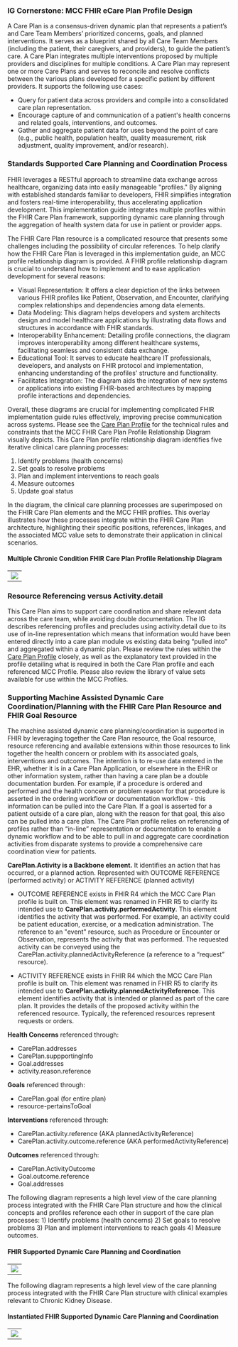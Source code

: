 ### IG Cornerstone: MCC FHIR eCare Plan Profile Design

A Care Plan is a consensus-driven dynamic plan that represents a patient’s and Care Team Members’ prioritized concerns, goals, and planned interventions. It serves as a blueprint shared by all Care Team Members (including the patient, their caregivers, and providers), to guide the patient’s care. A Care Plan integrates multiple interventions proposed by multiple providers and disciplines for multiple conditions. A Care Plan may represent one or more Care Plans and serves to reconcile and resolve conflicts between the various plans developed for a specific patient by different providers. It supports the following use cases:
 
* Query for patient data across providers and compile into a consolidated care plan representation.
* Encourage capture of and communication of a patient's health concerns and related goals, interventions, and outcomes.
* Gather and aggregate patient data for uses beyond the point of care (e.g., public health, population health, quality measurement, risk adjustment, quality improvement, and/or research).

### Standards Supported Care Planning and Coordination Process

FHIR leverages a RESTful approach to streamline data exchange across healthcare, organizing data into easily manageable "profiles." By aligning with established standards familiar to developers, FHIR simplifies integration and fosters real-time interoperability, thus accelerating application development. This implementation guide integrates multiple profiles within the FHIR Care Plan framework, supporting dynamic care planning through the aggregation of health system data for use in patient or provider apps.

The FHIR Care Plan resource is a complicated resource that presents some challenges including the possibility of circular references. To help clarify how the FHIR Care Plan is leveraged in this implementation guide, an MCC profile relationship diagram is provided. A FHIR profile relationship diagram is crucial to understand how to implement and to ease application development for several reasons:
* Visual Representation: It offers a clear depiction of the links between various FHIR profiles like Patient, Observation, and Encounter, clarifying complex relationships and dependencies among data elements.
* Data Modeling: This diagram helps developers and system architects design and model healthcare applications by illustrating data flows and structures in accordance with FHIR standards.
* Interoperability Enhancement: Detailing profile connections, the diagram improves interoperability among different healthcare systems, facilitating seamless and consistent data exchange.
* Educational Tool: It serves to educate healthcare IT professionals, developers, and analysts on FHIR protocol and implementation, enhancing understanding of the profiles' structure and functionality.
* Facilitates Integration: The diagram aids the integration of new systems or applications into existing FHIR-based architectures by mapping profile interactions and dependencies.

Overall, these diagrams are crucial for implementing complicated FHIR implementation guide rules effectively, improving precise communication across systems. Please see the [Care Plan Profile](StructureDefinition-mccCarePlan.html)  for the technical rules and constraints that the MCC FHIR Care Plan Profile Relationship Diagram visually depicts.
This Care Plan profile relationship diagram identifies five iterative clinical care planning processes: 
<ol>
	<li>Identify problems (health concerns)</li>
	<li>Set goals to resolve problems</li>
	<li>Plan and implement interventions to reach goals</li>
	<li>Measure outcomes</li>
	<li>Update goal status</li>
</ol>

In the diagram, the clinical care planning processes are superimposed on the FHIR Care Plan elements and the MCC FHIR profiles. This overlay illustrates how these processes integrate within the FHIR Care Plan architecture, highlighting their specific positions, references, linkages, and the associated MCC value sets to demonstrate their application in clinical scenarios.

#### Multiple Chronic Condition FHIR Care Plan Profile Relationship Diagram
<!-- PUT NEW PROFILE RELATIONSHIP DIAGRAM HERE -->
<table><tr><td><img  src="FHIR MCC Care Plan Profile Relationship Diagram with Clinical Process.svg" /></td></tr></table>

### Resource Referencing versus Activity.detail
This Care Plan aims to support care coordination and share relevant data across the care team, while avoiding double documentation. The IG describes referencing profiles and precludes using activity.detail due to its use of in-line representation which means that information would have been entered directly into a care plan module vs existing data  being “pulled into” and aggregated within a dynamic plan.
Please review the rules within the [Care Plan Profile](StructureDefinition-mccCarePlan.html) closely, as well as the explanatory text provided in the profile detailing what is required in both the Care Plan profile and each referenced MCC Profile. Please also review the library of value sets available for use within the MCC Profiles.

### Supporting Machine Assisted Dynamic Care Coordination/Planning with the FHIR Care Plan Resource and FHIR Goal Resource

The machine assisted dynamic care planning/coordination is supported in FHIR by leveraging together the Care Plan resource, the Goal resource, resource referencing and available extensions within those resources to link together the health concern or problem with its associated goals, interventions and outcomes. The intention is to re-use data entered in the EHR, whether it is in a Care Plan Application, or elsewhere in the EHR or other information system, rather than having a care plan be a double documentation burden. For example, if a procedure is ordered and performed and the health concern or problem reason for that procedure is asserted in the ordering workflow or documentation workflow - this information can be pulled into the Care Plan. If a goal is asserted for a patient outside of a care plan, along with the reason for that goal, this also can be pulled into a care plan. The Care Plan profile relies on referencing of profiles rather than “in-line” representation or documentation to enable a dynamic workflow and to be able to pull in and aggregate care coordination activities from disparate systems to provide a comprehensive care coordination view for patients.

**CarePlan.Activity is a Backbone element.**
It identifies an action that has occurred, or a planned action. 
Represented with OUTCOME REFERENCE (performed activity) or ACTIVITY REFERENCE (planned activity)
		
* OUTCOME REFERENCE exists in FHIR R4 which the MCC Care Plan profile is built on. This element was renamed in FHIR R5 to clarify its intended use to **CarePlan.activity.performedActivity**. This element identifies the activity that was performed. For example, an activity could be patient education, exercise, or a medication administration. The reference to an "event" resource, such as Procedure or Encounter or Observation, represents the activity that was performed. The requested activity can be conveyed using the CarePlan.activity.plannedActivityReference (a reference to a “request” resource).

* ACTIVITY REFERENCE exists in FHIR R4 which the MCC Care Plan profile is built on. This element was renamed in FHIR R5 to clarify its intended use to **CarePlan.activity.plannedActivityReference**.  This element identifies activity that is intended or planned as part of the care plan. It provides the details of the proposed activity within the referenced resource. Typically, the referenced resources represent requests or orders.

**Health Concerns** referenced through:

 - CarePlan.addresses
 - CarePlan.suppportingInfo
 - Goal.addresses
 - activity.reason.reference

**Goals** referenced through:
 - CarePlan.goal (for entire plan)
 - resource-pertainsToGoal

**Interventions** referenced through:

 - CarePlan.activity.reference (AKA plannedActivityReference)
 - CarePlan.activity.outcome.reference (AKA performedActivityReference)

**Outcomes** referenced through:

 - CarePlan.ActivityOutcome
 - Goal.outcome.reference
 - Goal.addresses

 
The following diagram represents a high level view of the care planning process integrated with the FHIR Care Plan structure and how the clinical concepts and profiles reference each other in support of the care plan processes: 1) Identify problems (health concerns) 2) Set goals to resolve problems 3) Plan and implement interventions to reach goals 4) Measure outcomes.

#### FHIR Supported Dynamic Care Planning and Coordination
<!-- INSERT DIAGRAM WITHOUT EXAMPLES -->
<table><tr><td><img  src="Care PlanSimpleedited-Overview.drawio.svg" /></td></tr></table>

The following diagram represents a high level view of the care planning process integrated with the FHIR Care Plan structure with clinical examples relevant to Chronic Kidney Disease.

#### Instantiated FHIR Supported Dynamic Care Planning and Coordination
<!-- INSERT DIAGRAM WITH CKD EXAMPLES -->

<table><tr><td><img  src="Care PlanSimpleedited-Use Case.drawio.svg" /></td></tr></table>

